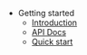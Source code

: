 -   Getting started
    -   [Introduction](/)
    -   <a href="https://patrickhollweck.github.io/SRocket/apidoc/index.html">API Docs</a>
    -   [Quick start](quickstart.md)
